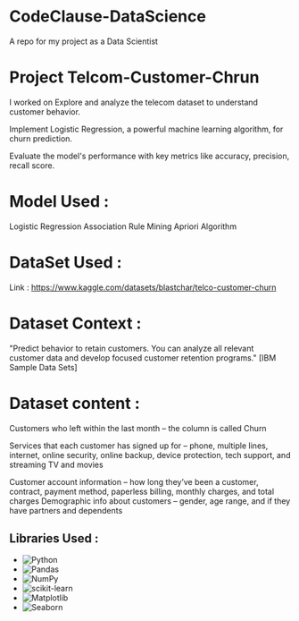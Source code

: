 # CodeClause-DataScience
A repo for my project as a Data Scientist 
# Project Telcom-Customer-Chrun 
I worked on 
 Explore and analyze the telecom dataset to understand customer behavior.
 
 Implement Logistic Regression, a powerful machine learning algorithm, for churn prediction.
 
 Evaluate the model's performance with key metrics like accuracy, precision, recall score.

  # Model Used :
 Logistic Regression
 Association Rule Mining
 Apriori Algorithm
 
 # DataSet Used :
 Link :
https://www.kaggle.com/datasets/blastchar/telco-customer-churn

# Dataset Context :
"Predict behavior to retain customers. You can analyze all relevant customer data and develop focused customer retention programs." [IBM Sample Data Sets]

# Dataset content :
Customers who left within the last month – the column is called Churn

Services that each customer has signed up for – phone, multiple lines, internet, online security, online backup, device protection, tech support, and streaming TV and movies

Customer account information – how long they’ve been a customer, contract, payment method, paperless billing, monthly charges, and total charges
Demographic info about customers – gender, age range, and if they have partners and dependents

## Libraries Used :

- ![Python](https://img.shields.io/badge/Python-3776AB?style=flat&logo=python&logoColor=white)  
- ![Pandas](https://img.shields.io/badge/Pandas-150458?style=flat&logo=pandas&logoColor=white)  
- ![NumPy](https://img.shields.io/badge/NumPy-013243?style=flat&logo=numpy&logoColor=white)  
- ![scikit-learn](https://img.shields.io/badge/scikit--learn-F7931E?style=flat&logo=scikitlearn&logoColor=white)  
- ![Matplotlib](https://img.shields.io/badge/Matplotlib-11557C?style=flat&logo=plotly&logoColor=white)  
- ![Seaborn](https://img.shields.io/badge/Seaborn-4C72B0?style=flat&logo=seaborn&logoColor=white)


